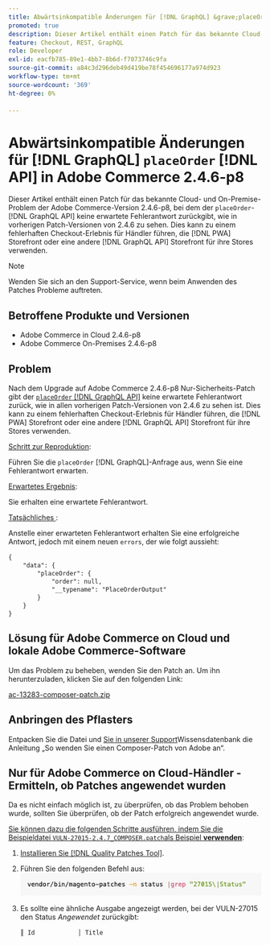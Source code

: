 ```yaml
---
title: Abwärtsinkompatible Änderungen für [!DNL GraphQL] &grave;placeOrder&grave; [!DNL API] in Adobe Commerce 2.4.6-p8
promoted: true
description: Dieser Artikel enthält einen Patch für das bekannte Cloud- und On-Premise-Problem der Adobe Commerce-Version 2.4.6-p8, bei dem „placeOrder [!DNL GraphQL API]  keine erwartete Fehlerantwort zurückgibt, wie in vorherigen Patch-Versionen von 2.4.6 zu sehen. Dies kann zu einem fehlerhaften Kauferlebnis führen, wenn Händler die PWA-Storefront oder eine andere  [!DNL GraphQL API]-basierte Storefront für ihre Stores verwenden.
feature: Checkout, REST, GraphQL
role: Developer
exl-id: eacfb785-89e1-4bb7-8b6d-f7073746c9fa
source-git-commit: a84c3d296deb49d419be78f454696177a974d923
workflow-type: tm+mt
source-wordcount: '369'
ht-degree: 0%

---
```


# Abwärtsinkompatible Änderungen für [!DNL GraphQL] `placeOrder` [!DNL API] in Adobe Commerce 2.4.6-p8

Dieser Artikel enthält einen Patch für das bekannte Cloud- und On-Premise-Problem der Adobe Commerce-Version 2.4.6-p8, bei dem der `placeOrder`-[!DNL GraphQL API] keine erwartete Fehlerantwort zurückgibt, wie in vorherigen Patch-Versionen von 2.4.6 zu sehen. Dies kann zu einem fehlerhaften Checkout-Erlebnis für Händler führen, die [!DNL PWA] Storefront oder eine andere [!DNL GraphQL API] Storefront für ihre Stores verwenden.

>[!NOTE]
>
>Wenden Sie sich an den Support-Service, wenn beim Anwenden des Patches Probleme auftreten.

## Betroffene Produkte und Versionen

* Adobe Commerce in Cloud 2.4.6-p8
* Adobe Commerce On-Premises 2.4.6-p8

## Problem

Nach dem Upgrade auf Adobe Commerce 2.4.6-p8 Nur-Sicherheits-Patch gibt der [`placeOrder` [!DNL GraphQL API]](https://developer.adobe.com/commerce/webapi/graphql/schema/cart/mutations/place-order/) keine erwartete Fehlerantwort zurück, wie in allen vorherigen Patch-Versionen von 2.4.6 zu sehen ist. Dies kann zu einem fehlerhaften Checkout-Erlebnis für Händler führen, die [!DNL PWA] Storefront oder eine andere [!DNL GraphQL API] Storefront für ihre Stores verwenden.

<u>Schritt zur Reproduktion</u>:

Führen Sie die `placeOrder` [!DNL GraphQL]-Anfrage aus, wenn Sie eine Fehlerantwort erwarten.

<u>Erwartetes Ergebnis</u>:

Sie erhalten eine erwartete Fehlerantwort.

<u>Tatsächliches </u>:

Anstelle einer erwarteten Fehlerantwort erhalten Sie eine erfolgreiche Antwort, jedoch mit einem neuen `errors`, der wie folgt aussieht:

```
{
    "data": {
        "placeOrder": {
            "order": null,
            "__typename": "PlaceOrderOutput"
        }
    }
}
```

## Lösung für Adobe Commerce on Cloud und lokale Adobe Commerce-Software

Um das Problem zu beheben, wenden Sie den Patch an.
Um ihn herunterzuladen, klicken Sie auf den folgenden Link:

[ac-13283-composer-patch.zip](assets/ac-13283-composer-patch.zip)

## Anbringen des Pflasters

Entpacken Sie die Datei und [ Sie in unserer Support](https://experienceleague.adobe.com/docs/commerce-knowledge-base/kb/how-to/how-to-apply-a-composer-patch-provided-by-magento.html?lang=de)Wissensdatenbank die Anleitung „So wenden Sie einen Composer-Patch von Adobe an“.

## Nur für Adobe Commerce on Cloud-Händler - Ermitteln, ob Patches angewendet wurden

Da es nicht einfach möglich ist, zu überprüfen, ob das Problem behoben wurde, sollten Sie überprüfen, ob der Patch erfolgreich angewendet wurde.

<u>Sie können dazu die folgenden Schritte ausführen, indem Sie die Beispieldatei `VULN-27015-2.4.7_COMPOSER.patch`als Beispiel **verwenden</u>**:

1. [Installieren Sie  [!DNL Quality Patches Tool]](https://experienceleague.adobe.com/docs/commerce-operations/tools/quality-patches-tool/usage.html?lang=de).
1. Führen Sie den folgenden Befehl aus:<br>
   ![ac-13283-tell-if-patch-applied-code](assets/cve-2024-34102-tell-if-patch-applied-code.png)
1. Es sollte eine ähnliche Ausgabe angezeigt werden, bei der VULN-27015 den Status *Angewendet* zurückgibt:

   ```bash
   ║ Id            │ Title                                                        │ Category        │ Origin                 │ Status      │ Details                                          ║ ║ N/A           │ ../m2-hotfixes/VULN-27015-2.4.7_COMPOSER_patch.patch      │ Other           │ Local                  │ Applied     │ Patch type: Custom                                
   ```

<!-- For Step 2:
     ```bash
    vendor/bin/magento-patches -n status |grep "27015\|Status"
     ```
-->
